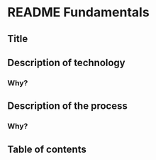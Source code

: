 # README Fundamentals

## Title
## Description of technology
### Why?
## Description of the process
### Why?
## Table of contents
